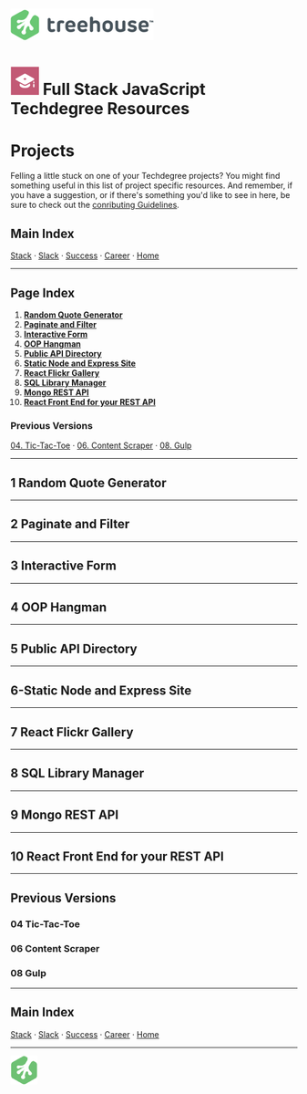 # ![Treehouse Logo](../repo-imgs/treehouse_and_logo.png "Team Treehouse")

# ![Full Stack JavaScript Techdegree](../repo-imgs/fsjs.png "FSJS") Full Stack JavaScript Techdegree Resources

# Projects

Felling a little stuck on one of your Techdegree projects?  You might find something useful in this list of project specific resources.  And remember, if you have a suggestion, or if there's something you'd like to see in here, be sure to check out the [conributing Guidelines](../CONTRIBUTING.md).

## Main Index

[Stack](stack.md) ·
[Slack](slack.md) ·
[Success](success.md) ·
[Career](career.md) ·
[Home](../README.md)

-------

## Page Index

1. **[Random Quote Generator](#1-random-quote-generator)**
2. **[Paginate and Filter](#2-paginate-and-filter)**
3. **[Interactive Form](#3-interactive-form)**
4. **[OOP Hangman](#4-oop-hangman)**
5. **[Public API Directory](#5-public-api-directory)**
6. **[Static Node and Express Site](#6-static-node-and-express-site)**
7. **[React Flickr Gallery](#7-react-flickr-gallery)**
8. **[SQL Library Manager](#8-sql-library-manager)**
9. **[Mongo REST API](#9-mongo-rest-api)**
10. **[React Front End for your REST API](#10-react-front-end-for-your-rest-api)**

### Previous Versions
[04. Tic-Tac-Toe](#04-tic-tac-toe) ·
[06. Content Scraper](#06-content-scraper) ·
[08. Gulp](#08-gulp)

-------

## 1 Random Quote Generator

-------

## 2 Paginate and Filter

-------

## 3 Interactive Form

-------

## 4 OOP Hangman

-------

## 5 Public API Directory

-------

## 6-Static Node and Express Site

-------

## 7 React Flickr Gallery

-------

## 8 SQL Library Manager

-------

## 9 Mongo REST API

-------

## 10 React Front End for your REST API

-------

## Previous Versions

### 04 Tic-Tac-Toe

### 06 Content Scraper

### 08 Gulp

-------

## Main Index

[Stack](stack.md) ·
[Slack](slack.md) ·
[Success](success.md) ·
[Career](career.md) ·
[Home](../README.md)

-------

![Treehouse Logo](../repo-imgs/frogprint.png "Team Treehouse")